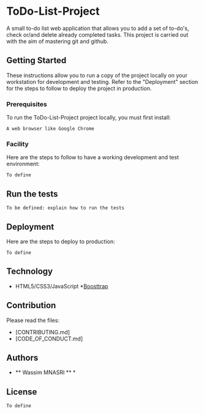 # ToDo-List-Project
A small to-do list web application that allows you to add a set of to-do's, check or/and delete already completed tasks. This project is carried out with the aim of mastering git and github.

## Getting Started

These instructions allow you to run a copy of the project locally on your workstation for development and testing. Refer to the "Deployment" section for the steps to follow to deploy the project in production.

### Prerequisites

To run the ToDo-List-Project project locally, you must first install:

```
A web browser like Google Chrome

```

### Facility

Here are the steps to follow to have a working development and test environment:


```
To define
```



## Run the tests

```
To be defined: explain how to run the tests
```


## Deployment

Here are the steps to deploy to production:

```
To define
```

## Technology

* HTML5/CSS3/JavaScript
*[Boosttrap](https://getbootstrap.com/)

## Contribution

Please read the files:
* [CONTRIBUTING.md]
* [CODE_OF_CONDUCT.md]

## Authors

* ** Wassim MNASRI ** *

## License

```
To define
```
